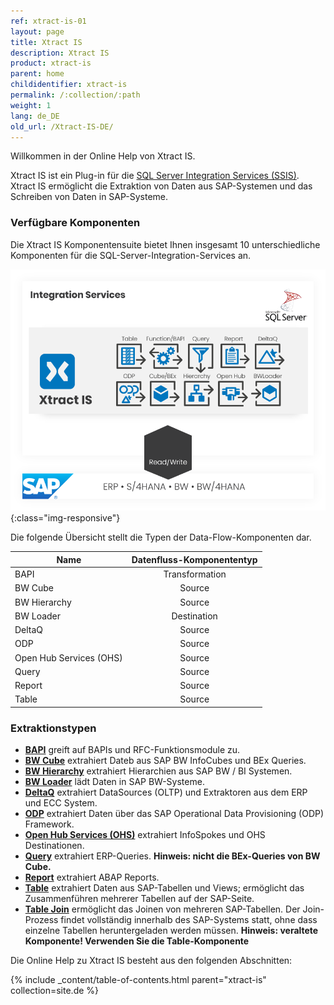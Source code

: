 ```yaml
---
ref: xtract-is-01
layout: page
title: Xtract IS
description: Xtract IS
product: xtract-is
parent: home
childidentifier: xtract-is
permalink: /:collection/:path
weight: 1
lang: de_DE
old_url: /Xtract-IS-DE/
---
```


Willkommen in der Online Help von Xtract IS.

Xtract IS ist ein Plug-in für die [SQL Server Integration Services (SSIS)](https://docs.microsoft.com/en-us/sql/integration-services/sql-server-integration-services).
Xtract IS ermöglicht die Extraktion von Daten aus SAP-Systemen und das Schreiben von Daten in SAP-Systeme.

### Verfügbare Komponenten
Die Xtract IS Komponentensuite bietet Ihnen insgesamt 10 unterschiedliche Komponenten für die SQL-Server-Integration-Services an.

![XIS-Architecture](/img/content/xis/architectures_xis_neu.png){:class="img-responsive"}

Die folgende Übersicht stellt die Typen der Data-Flow-Komponenten dar.

| Name   | Datenfluss-Komponententyp | 
|-------------|:-----:|
| BAPI        | Transformation  | 
| BW Cube     | Source   |  
| BW Hierarchy   | Source |
| BW Loader | Destination |
| DeltaQ      | Source   | 
| ODP         | Source |
| Open Hub Services (OHS) | Source  |  
| Query       | Source   | 
| Report | Source   | 
| Table       | Source   |

### Extraktionstypen

- [**BAPI**](./xtract-is-bapi) greift auf BAPIs und RFC-Funktionsmodule zu.
- [**BW Cube**](./bw-cube) extrahiert Dateb aus SAP BW InfoCubes und BEx Queries.
- [**BW Hierarchy**](./hierarchy) extrahiert Hierarchien aus SAP BW / BI Systemen.
- [**BW Loader**](./bw-loader) lädt Daten in SAP BW-Systeme.
- [**DeltaQ**](./xtract-is-deltaq) extrahiert DataSources (OLTP) und Extraktoren aus dem ERP und ECC System.
- [**ODP**](./odp) extrahiert Daten über das SAP Operational Data Provisioning (ODP) Framework.
- [**Open Hub Services (OHS)**](./open-hub-service) extrahiert InfoSpokes und OHS Destinationen.
- [**Query**](./query) extrahiert ERP-Queries. **Hinweis: nicht die BEx-Queries von BW Cube.** 
- [**Report**](./report) extrahiert ABAP Reports.
- [**Table**](./xtract-is-table) extrahiert Daten aus SAP-Tabellen und Views; ermöglicht das Zusammenführen mehrerer Tabellen auf der SAP-Seite.
- [**Table Join**](./table-join) ermöglicht das Joinen von mehreren SAP-Tabellen. Der Join-Prozess findet vollständig innerhalb des SAP-Systems statt, ohne dass einzelne Tabellen heruntergeladen werden müssen.
**Hinweis: veraltete Komponente! Verwenden Sie die Table-Komponente**

Die Online Help zu Xtract IS besteht aus den folgenden Abschnitten:

{% include _content/table-of-contents.html parent="xtract-is" collection=site.de %}